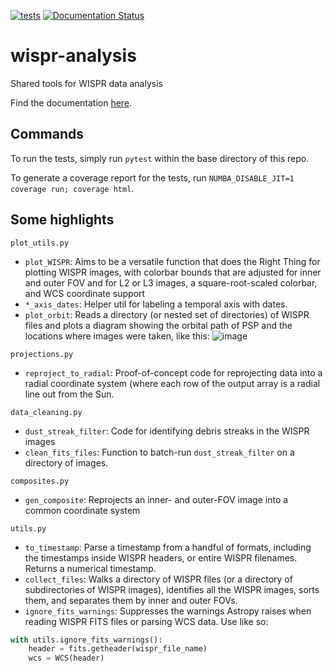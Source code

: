 [![tests](https://github.com/svank/wispr_analysis/actions/workflows/main.yml/badge.svg)](https://github.com/svank/wispr_analysis/actions/workflows/main.yml)
[![Documentation Status](https://readthedocs.org/projects/wispr-analysis/badge/?version=latest)](https://wispr-analysis.readthedocs.io/en/latest/?badge=latest)

# wispr-analysis
Shared tools for WISPR data analysis

Find the documentation [here](https://wispr-analysis.readthedocs.io/en/latest/).

## Commands

To run the tests, simply run `pytest` within the base directory of this repo.

To generate a coverage report for the tests, run `NUMBA_DISABLE_JIT=1 coverage run; coverage html`.

## Some highlights

`plot_utils.py`

- `plot_WISPR`: Aims to be a versatile function that does the Right Thing for plotting WISPR images, with colorbar bounds that are adjusted for inner and outer FOV and for L2 or L3 images, a square-root-scaled colorbar, and WCS coordinate support
- `*_axis_dates`: Helper util for labeling a temporal axis with dates.
- `plot_orbit`: Reads a directory (or nested set of directories) of WISPR files and plots a diagram showing the orbital path of PSP and the locations where images were taken, like this:
![image](https://user-images.githubusercontent.com/23462789/174193783-26a7360b-fa92-4a36-8306-b0564eae6aa5.png)


`projections.py`

- `reproject_to_radial`: Proof-of-concept code for reprojecting data into a radial coordinate system (where each row of the output array is a radial line out from the Sun.

`data_cleaning.py`

- `dust_streak_filter`: Code for identifying debris streaks in the WISPR images
- `clean_fits_files`: Function to batch-run `dust_streak_filter` on a directory of images.

`composites.py`

- `gen_composite`: Reprojects an inner- and outer-FOV image into a common coordinate system

`utils.py`

- `to_timestamp`: Parse a timestamp from a handful of formats, including the timestamps inside WISPR headers, or entire WISPR filenames. Returns a numerical timestamp.
- `collect_files`: Walks a directory of WISPR files (or a directory of subdirectories of WISPR images), identifies all the WISPR images, sorts them, and separates them by inner and outer FOVs.
- `ignore_fits_warnings`: Suppresses the warnings Astropy raises when reading WISPR FITS files or parsing WCS data. Use like so:
```python
with utils.ignore_fits_warnings():
    header = fits.getheader(wispr_file_name)
    wcs = WCS(header)
```
